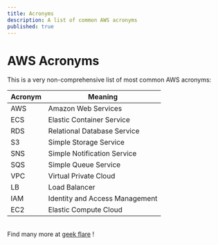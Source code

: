 ```yaml
---
title: Acronyms
description: A list of common AWS acronyms
published: true
---
```


# AWS Acronyms

This is a very non-comprehensive list of most common AWS acronyms:

|Acronym|Meaning|
|-------|-------|
|AWS|Amazon Web Services|
|ECS|Elastic Container Service|
|RDS|Relational Database Service|
|S3|Simple Storage Service|
|SNS|Simple Notification Service|
|SQS|Simple Queue Service|
|VPC|Virtual Private Cloud|
|LB|Load Balancer|
|IAM|Identity and Access Management|
|EC2|Elastic Compute Cloud|

\
Find many more at <a href="https://geekflare.com/aws-related-acronyms/" target="_blank">geek flare</a> !

